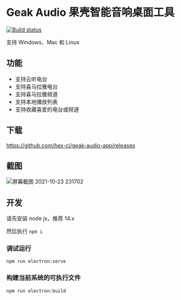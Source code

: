 # Geak Audio 果壳智能音响桌面工具

[![Build status](https://ci.appveyor.com/api/projects/status/nkl6xpsm2obp5ayd?svg=true)](https://ci.appveyor.com/project/hex-ci/geak-audio-app)

支持 Windows、Mac 和 Linux

## 功能

* 支持云听电台
* 支持喜马拉雅电台
* 支持喜马拉雅频道
* 支持本地播放列表
* 支持收藏喜爱的电台或频道

## 下载

https://github.com/hex-ci/geak-audio-app/releases

## 截图

![屏幕截图 2021-10-23 231702](https://user-images.githubusercontent.com/13709/138562255-20dd1f8b-fd02-461a-9543-190585a4e2f2.png)

## 开发

请先安装 node js，推荐 14.x

然后执行 `npm i`

### 调试运行

`npm run electron:serve`

### 构建当前系统的可执行文件

`npm run electron:build`
